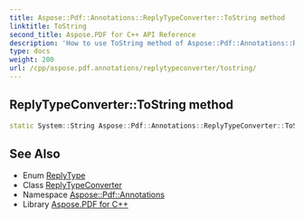 ```yaml
---
title: Aspose::Pdf::Annotations::ReplyTypeConverter::ToString method
linktitle: ToString
second_title: Aspose.PDF for C++ API Reference
description: 'How to use ToString method of Aspose::Pdf::Annotations::ReplyTypeConverter class in C++.'
type: docs
weight: 200
url: /cpp/aspose.pdf.annotations/replytypeconverter/tostring/
---
```

## ReplyTypeConverter::ToString method




```cpp
static System::String Aspose::Pdf::Annotations::ReplyTypeConverter::ToString(ReplyType value)
```

## See Also

* Enum [ReplyType](../../replytype/)
* Class [ReplyTypeConverter](../)
* Namespace [Aspose::Pdf::Annotations](../../)
* Library [Aspose.PDF for C++](../../../)
